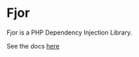 Fjor
====

Fjor is a PHP Dependency Injection Library.

See the docs [here](https://github.com/koenhoeymans/Fjor/blob/master/Documentation/index.md)
